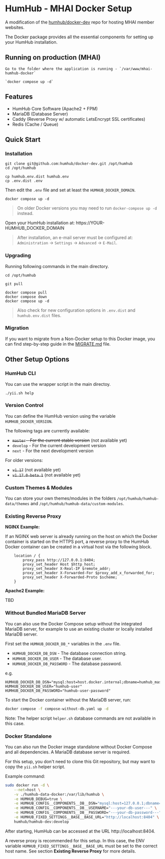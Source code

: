 # HumHub - MHAI Docker Setup

A modification of the [humhub/docker-dev](https://github.com/humhub/docker-dev) repo for hosting MHAI member websites.

The Docker package provides all the essential components for setting up your HumHub installation.

## Running on production (MHAI)

```
Go to the folder where the application is running - `/var/www/mhai-humhub-docker`

`docker compose up -d`
```


## Features

- HumHub Core Software (Apache2 + FPM)
- MariaDB (Database Server)
- Caddy (Reverse Proxy w/ automatic LetsEncrypt SSL certificates)
- Redis (Cache / Queue)

## Quick Start

### Installation

```
git clone git@github.com:humhub/docker-dev.git /opt/humhub
cd /opt/humhub

cp humhub.env.dist humhub.env
cp .env.dist .env
```

Then edit the `.env` file and set at least the `HUMHUB_DOCKER_DOMAIN`.

```
docker compose up -d
```

> On older Docker versions you may need to run `docker-compose up -d` instead. 

Open your HumHub installation at: https://YOUR-HUMHUB_DOCKER_DOMAIN

> After installation, an e-mail server must be configured at: `Administration` -> `Settings` -> `Advanced` -> `E-Mail`.

### Upgrading

Running following commands in the main directory.

```
cd /opt/humhub

git pull

docker compose pull
docker compose down
docker compose up -d
```

> Also check for new configuration options in `.env.dist` and `humhub.env.dist` files.

### Migration

If you want to migrate from a Non-Docker setup to this Docker image, you can find step-by-step guide in the [MIGRATE.md](MIGRATE.md) file. 

## Other Setup Options

### HumHub CLI 

You can use the wrapper script in the main directoy.

```
./yii.sh help
```

### Version Control

You can define the HumHub version using the variable `HUMHUB_DOCKER_VERSION`. 

The following tags are currently available:
- ~~`master` - For the current stable version~~ (not available yet)
- `develop` - For the current development version
- `next` - For the next development version

For older versions:
- ~~`v1.17`~~ (not available yet)
- ~~`v1.17.0-beta.1`~~ (not available yet)

### Custom Themes & Modules

You can store your own themes/modules in the  folders `/opt/humhub/humhub-data/themes` and `/opt/humhub/humhub-data/custom-modules`. 

### Existing Reverse Proxy

**NGINX Example:** 

If an NGINX web server is already running on the host on which the Docker container is started on the HTTPS port, a reverse proxy to the HumHub Docker container can be created in a virtual host via the following block. 

```
   	location / {
		proxy_pass http://127.0.0.1:8404;
		proxy_set_header Host $http_host;
		proxy_set_header X-Real-IP $remote_addr;
		proxy_set_header X-Forwarded-For $proxy_add_x_forwarded_for;
		proxy_set_header X-Forwarded-Proto $scheme;
	}
```    

**Apache2 Example:** 

TBD

### Without Bundled MariaDB Server

You can also use the Docker Compose setup without the integrated MariaDB server, for example to use an existing cluster
or locally installed MariaDB server.

First set the `HUMHUB_DOCKER_DB_*` variables in the `.env` file.

- `HUMHUB_DOCKER_DB_DSN` - The database connection string.
- `HUMHUB_DOCKER_DB_USER` - The database user.
- `HUMHUB_DOCKER_DB_PASSWORD` - The database password.

e.g.

```env
HUMHUB_DOCKER_DB_DSN="mysql:host=host.docker.internal;dbname=humhub_master"
HUMHUB_DOCKER_DB_USER="humhub-user"
HUMHUB_DOCKER_DB_PASSWORD="humhub-user-password"
```

To start the Docker container without the MariaDB server, run:

```bash
docker compose -f compose-without-db.yaml up -d
``` 

Note: The helper script `helper.sh` database commands are not available in this case.

### Docker Standalone

You can also run the Docker image standalone without Docker Compose and all dependencies. 
A MariaDB database server is required.

For this setup, you don't need to clone this Git repository, but may want to copy the `yii.sh` helper script.

Example command:

```bash
sudo docker run -d \
    --net=host \
    -v ./humhub-data-docker:/var/lib/humhub \
    -e HUMHUB_DEBUG=true \
    -e HUMHUB_CONFIG__COMPONENTS__DB__DSN="mysql:host=127.0.0.1;dbname=---your-db-name---" \
    -e HUMHUB_CONFIG__COMPONENTS__DB__USERNAME="---your-db-user---" \
    -e HUMHUB_CONFIG__COMPONENTS__DB__PASSWORD="---your-db-password---" \
    -e HUMHUB_FIXED_SETTINGS__BASE__BASE_URL="http://localhost:8404" \
    humhub/humhub-dev:develop
```

After starting, HumHub can be accessed at the URL http://localhost:8404.

A reverse proxy is recommended for this setup. In this case, the ENV variable `HUMHUB_FIXED_SETTINGS__BASE__BASE_URL` 
must be set to the correct host name. See section **Existing Reverse Proxy** for more details.